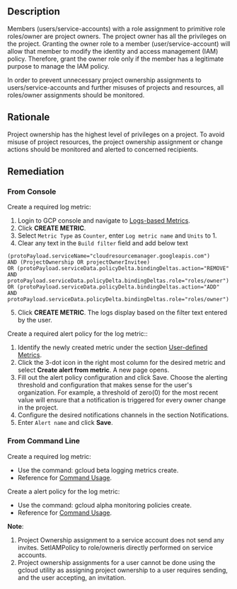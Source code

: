 ## Description

Members (users/service-accounts) with a role assignment to primitive role roles/owner are project owners. The project owner has all the privileges on the project. Granting the owner role to a member (user/service-account) will allow that member to modify the identity and access management (IAM) policy. Therefore, grant the owner role only if the member has a legitimate purpose to manage the IAM policy.

In order to prevent unnecessary project ownership assignments to users/service-accounts and further misuses of projects and resources, all roles/owner assignments should be monitored.

## Rationale

Project ownership has the highest level of privileges on a project. To avoid misuse of project resources, the project ownership assignment or change actions should be monitored and alerted to concerned recipients.

## Remediation

### From Console

Create a required log metric:

1. Login to GCP console and navigate to [Logs-based Metrics](https://console.cloud.google.com/logs/metrics).
2. Click **CREATE METRIC**.
3. Select `Metric Type` as `Counter`, enter `Log metric name` and `Units` to 1.
4. Clear any text in the `Build filter` field and add below text
```
(protoPayload.serviceName="cloudresourcemanager.googleapis.com")
AND (ProjectOwnership OR projectOwnerInvitee)
OR (protoPayload.serviceData.policyDelta.bindingDeltas.action="REMOVE"
AND protoPayload.serviceData.policyDelta.bindingDeltas.role="roles/owner") OR (protoPayload.serviceData.policyDelta.bindingDeltas.action="ADD"
AND protoPayload.serviceData.policyDelta.bindingDeltas.role="roles/owner")
```
5. Click **CREATE METRIC**. The logs display based on the filter text entered by the user.

Create a required alert policy for the log metric::

1. Identify the newly created metric under the section [User-defined Metrics](https://console.cloud.google.com/logs/metrics).
2. Click the 3-dot icon in the right most column for the desired metric and select **Create alert from metric**. A new page opens.
3. Fill out the alert policy configuration and click Save. Choose the alerting threshold and configuration that makes sense for the user's organization. For example, a threshold of zero(0) for the most recent value will ensure that a notification is triggered for every owner change in the project.
4. Configure the desired notifications channels in the section Notifications.
5. Enter `Alert name` and click **Save**.

### From Command Line

Create a required log metric:
   - Use the command: gcloud beta logging metrics create.
   - Reference for [Command Usage](https://cloud.google.com/sdk/gcloud/reference/beta/logging/metrics/create).

Create a alert policy for the log metric:
   - Use the command: gcloud alpha monitoring policies create.
   - Reference for [Command Usage](https://cloud.google.com/sdk/gcloud/reference/alpha/monitoring/policies/create).

**Note**:

1. Project Ownership assignment to a service account does not send any invites. SetIAMPolicy to role/owneris directly performed on service accounts.
2. Project ownership assignments for a user cannot be done using the gcloud utility as assigning project ownership to a user requires sending, and the user accepting, an invitation.
